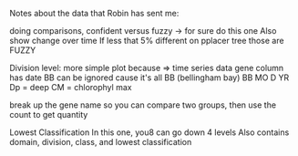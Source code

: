 Notes about the data that Robin has sent me:

doing comparisons, confident versus fuzzy -> for sure do this one
Also show change over time
If less that 5% different on pplacer tree those are FUZZY

Division level: more simple plot because  => time series data
gene column has date
BB can be ignored cause it's all BB (bellingham bay)
BB MO D YR
Dp = deep
CM = chlorophyl max

break up the gene name so you can compare two groups, then use the count to get quantity


Lowest Classification
In this one, you8 can go down 4 levels
Also contains domain, division, class, and lowest classification
